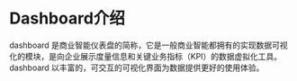 

# Dashboard介绍

dashboard 是商业智能仪表盘的简称，它是一般商业智能都拥有的实现数据可视化的模块，是向企业展示度量信息和关键业务指标（KPI）的数据虚拟化工具。dashboard 以丰富的，可交互的可视化界面为数据提供更好的使用体验。

